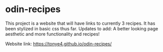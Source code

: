 # odin-recipes

This project is a website that will have links to currently 3 recipes. It has been stylized in basic css thus far. 
Updates to add: A better looking page aesthetic and more functionality and recipes!

Website link: https://tonye4.github.io/odin-recipes/
